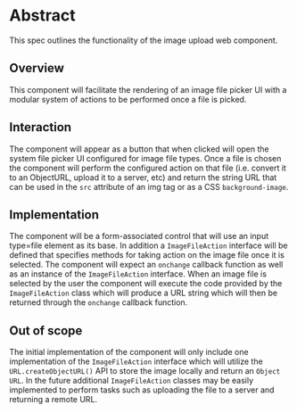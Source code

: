 # Abstract
This spec outlines the functionality of the image upload web component.

## Overview
This component will facilitate the rendering of an image file picker UI with a modular system of actions to be performed once a file is picked. 

## Interaction
The component will appear as a button that when clicked will open the system file picker UI configured for image file types. Once a file is chosen
the component will perform the configured action on that file (i.e. convert it to an ObjectURL, upload it to a server, etc) and return the string URL
that can be used in the `src` attribute of an img tag or as a CSS `background-image`.

## Implementation
The component will be a form-associated control that will use an input type=file element as its base. In addition a `ImageFileAction` interface will be defined that  specifies methods for taking action on the image file once it is selected. The component will expect an `onchange` callback function as well as an instance of the `ImageFileAction` interface. When an image file is selected by the user the component will execute the code provided by the `ImageFileAction` class  which will produce a URL string which will then be returned through the `onchange` callback function.

## Out of scope
The initial implementation of the component will only include one implementation of the `ImageFileAction` interface which will utilize the `URL.createObjectURL()` 
API to store the image locally and return an `Object URL`. In the future additional `ImageFileAction` classes may be easily implemented to perform tasks such
as uploading the file to a server and returning a remote URL.
